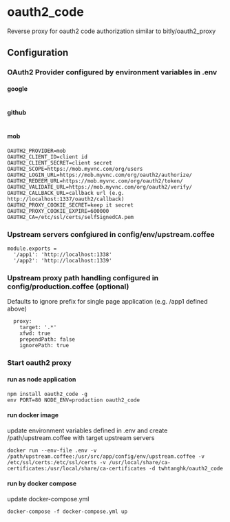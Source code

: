 # oauth2_code
Reverse proxy for oauth2 code authorization similar to bitly/oauth2_proxy

## Configuration

### OAuth2 Provider configured by environment variables in .env
#### google
```
```

#### github
```
```

#### mob
```
OAUTH2_PROVIDER=mob
OAUTH2_CLIENT_ID=client id
OAUTH2_CLIENT_SECRET=client secret
OAUTH2_SCOPE=https://mob.myvnc.com/org/users
OAUTH2_LOGIN_URL=https://mob.myvnc.com/org/oauth2/authorize/
OAUTH2_REDEEM_URL=https://mob.myvnc.com/org/oauth2/token/
OAUTH2_VALIDATE_URL=https://mob.myvnc.com/org/oauth2/verify/
OAUTH2_CALLBACK_URL=callback url (e.g. http://localhost:1337/oauth2/callback)
OAUTH2_PROXY_COOKIE_SECRET=keep it secret
OAUTH2_PROXY_COOKIE_EXPIRE=600000
OAUTH2_CA=/etc/ssl/certs/selfSignedCA.pem
```

### Upstream servers confgiured in config/env/upstream.coffee
```
module.exports =
  '/app1': 'http://localhost:1338'
  '/app2': 'http://localhost:1339'
```

### Upstream proxy path handling configured in config/production.coffee (optional)
Defaults to ignore prefix for single page application (e.g. /app1 defined above)
```
  proxy:
    target: '.*'
    xfwd: true
    prependPath: false
    ignorePath: true
```

### Start oauth2 proxy
#### run as node application
```
npm install oauth2_code -g
env PORT=80 NODE_ENV=production oauth2_code
```

#### run docker image
update environment variables defined in .env and create /path/upstream.coffee with target upstream servers
```
docker run --env-file .env -v /path/upstream.coffee:/usr/src/app/config/env/upstream.coffee -v /etc/ssl/certs:/etc/ssl/certs -v /usr/local/share/ca-certificates:/usr/local/share/ca-certificates -d twhtanghk/oauth2_code
```

#### run by docker compose
update docker-compose.yml
```
docker-compose -f docker-compose.yml up
```
